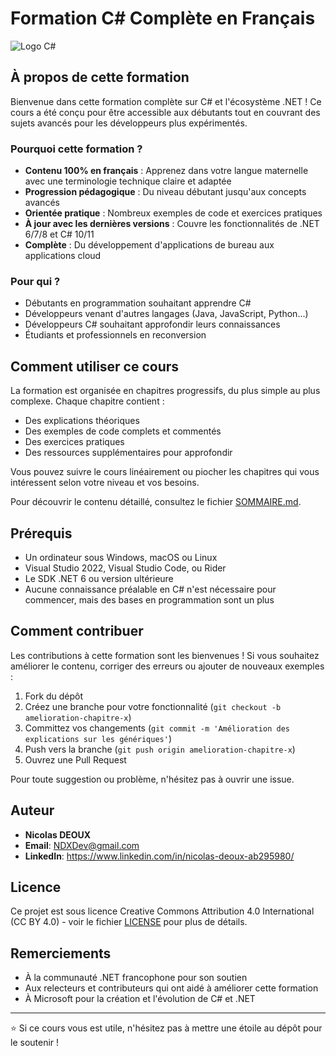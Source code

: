 # Formation C# Complète en Français

![Logo C#](https://upload.wikimedia.org/wikipedia/commons/4/4f/Csharp_Logo.png)

## À propos de cette formation

Bienvenue dans cette formation complète sur C# et l'écosystème .NET ! Ce cours a été conçu pour être accessible aux débutants tout en couvrant des sujets avancés pour les développeurs plus expérimentés.

### Pourquoi cette formation ?

- **Contenu 100% en français** : Apprenez dans votre langue maternelle avec une terminologie technique claire et adaptée
- **Progression pédagogique** : Du niveau débutant jusqu'aux concepts avancés
- **Orientée pratique** : Nombreux exemples de code et exercices pratiques
- **À jour avec les dernières versions** : Couvre les fonctionnalités de .NET 6/7/8 et C# 10/11
- **Complète** : Du développement d'applications de bureau aux applications cloud

### Pour qui ?

- Débutants en programmation souhaitant apprendre C#
- Développeurs venant d'autres langages (Java, JavaScript, Python...)
- Développeurs C# souhaitant approfondir leurs connaissances
- Étudiants et professionnels en reconversion

## Comment utiliser ce cours

La formation est organisée en chapitres progressifs, du plus simple au plus complexe. Chaque chapitre contient :

- Des explications théoriques
- Des exemples de code complets et commentés
- Des exercices pratiques
- Des ressources supplémentaires pour approfondir

Vous pouvez suivre le cours linéairement ou piocher les chapitres qui vous intéressent selon votre niveau et vos besoins.

Pour découvrir le contenu détaillé, consultez le fichier [SOMMAIRE.md](SOMMAIRE.md).

## Prérequis

- Un ordinateur sous Windows, macOS ou Linux
- Visual Studio 2022, Visual Studio Code, ou Rider
- Le SDK .NET 6 ou version ultérieure
- Aucune connaissance préalable en C# n'est nécessaire pour commencer, mais des bases en programmation sont un plus

## Comment contribuer

Les contributions à cette formation sont les bienvenues ! Si vous souhaitez améliorer le contenu, corriger des erreurs ou ajouter de nouveaux exemples :

1. Fork du dépôt
2. Créez une branche pour votre fonctionnalité (`git checkout -b amelioration-chapitre-x`)
3. Committez vos changements (`git commit -m 'Amélioration des explications sur les génériques'`)
4. Push vers la branche (`git push origin amelioration-chapitre-x`)
5. Ouvrez une Pull Request

Pour toute suggestion ou problème, n'hésitez pas à ouvrir une issue.

## Auteur

* **Nicolas DEOUX**
* **Email**: NDXDev@gmail.com
* **LinkedIn**: https://www.linkedin.com/in/nicolas-deoux-ab295980/

## Licence

Ce projet est sous licence Creative Commons Attribution 4.0 International (CC BY 4.0) - voir le fichier [LICENSE](LICENSE) pour plus de détails.

## Remerciements

- À la communauté .NET francophone pour son soutien
- Aux relecteurs et contributeurs qui ont aidé à améliorer cette formation
- À Microsoft pour la création et l'évolution de C# et .NET

---

⭐ Si ce cours vous est utile, n'hésitez pas à mettre une étoile au dépôt pour le soutenir !
